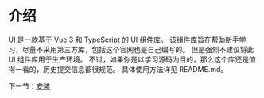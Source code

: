 # 介绍

 UI 是一款基于 Vue 3 和 TypeScript 的 UI 组件库。
该组件库旨在帮助新手学习，尽量不采用第三方库，包括这个官网也是自己编写的。
但是强烈不建议将此 UI 组件库用于生产环境。
不过，如果你是以学习源码为目的，那么这个库还是值得一看的，历史提交信息都很规范。
具体使用方法详见 README.md。

下一节：[安装](#/doc/install)
